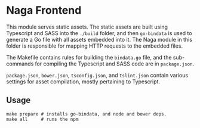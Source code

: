 # Naga Frontend

This module serves static assets. The static assets are built using Typescript and SASS into the `./build` folder, and then `go-bindata` is used to generate a Go file with all assets embedded into it. The Naga module in this folder is responsible for mapping HTTP requests to the embedded files.

The Makefile contains rules for building the `bindata.go` file, and the sub-commands for compiling the Typescript and SASS code are in `package.json`.

`package.json`, `bower.json`, `tsconfig.json`, and `tslint.json` contain various settings for asset compilation, mostly pertaining to Typescript.

## Usage

```
make prepare # installs go-bindata, and node and bower deps.
make all     # runs the npm
```
